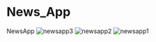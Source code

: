 # News_App
NewsApp
![newsapp3](https://user-images.githubusercontent.com/91900036/202163736-41c5d261-0567-4ecc-8a5e-5e5ca7e8df48.jpg)
![newsapp2](https://user-images.githubusercontent.com/91900036/202163743-d50492e6-0608-472d-bca4-12c597f75166.jpg)
![newsapp1](https://user-images.githubusercontent.com/91900036/202163746-730cd55a-53de-4d6f-bd01-10f0634c6397.jpg)
